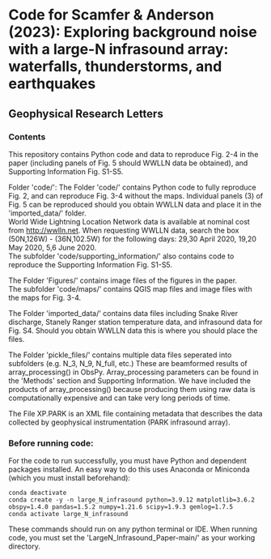 # Code for Scamfer & Anderson (2023): Exploring background noise with a large-N infrasound array: waterfalls, thunderstorms, and earthquakes
## Geophysical Research Letters

### Contents
This repository contains Python code and data to reproduce Fig. 2-4 in the paper (including panels of Fig. 5 should WWLLN data be obtained), and Supporting Information Fig. S1-S5.

Folder 'code/':
The Folder 'code/' contains Python code to fully reproduce Fig. 2, and can reproduce Fig. 3-4 without the maps.
Individual panels (3) of Fig. 5 can be reproduced should you obtain WWLLN data and place it in the 'imported_data/' folder.<br>
World Wide Lightning Location Network data is available at nominal cost from http://wwlln.net.
When requesting WWLLN data, search the box (50N,126W) - (36N,102.5W) for the following days:
29,30 April 2020, 
19,20 May 2020, 
5,6 June 2020.<br>
The subfolder 'code/supporting_information/' also contains code to reproduce the Supporting Information Fig. S1-S5.

The Folder 'Figures/' contains image files of the figures in the paper.<br>
The subfolder 'code/maps/' contains QGIS map files and image files with the maps for Fig. 3-4.

The Folder 'imported_data/' contains data files including Snake River discharge, Stanely Ranger station temperature data, and infrasound data for Fig. S4. Should you obtain WWLLN data this is where you should place the files.

The Folder 'pickle_files/' contains multiple data files seperated into subfolders (e.g. N_3, N_9, N_full, etc.) These are beamformed results of array_processing() in ObsPy. Array_processing parameters can be found in the 'Methods' section and Supporting Information. We have included the products of array_processing() because producing them using raw data is computationally expensive and can take very long periods of time.

The File XP.PARK is an XML file containing metadata that describes the data collected by geophysical instrumentation (PARK infrasound array).

### Before running code:
For the code to run successfully, you must have Python and dependent packages installed. An easy way to do this uses Anaconda or Miniconda (which you must install beforehand):
```
conda deactivate
conda create -y -n large_N_infrasound python=3.9.12 matplotlib=3.6.2 obspy=1.4.0 pandas=1.5.2 numpy=1.21.6 scipy=1.9.3 gemlog=1.7.5
conda activate large_N_infrasound
```
These commands should run on any python terminal or IDE. When running code, you must set the 'LargeN_Infrasound_Paper-main/' as your working directory.


